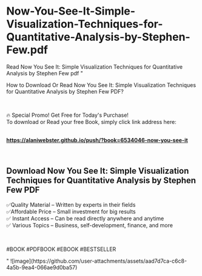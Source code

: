 # Now-You-See-It-Simple-Visualization-Techniques-for-Quantitative-Analysis-by-Stephen-Few.pdf
Read Now You See It: Simple Visualization Techniques for Quantitative Analysis by Stephen Few pdf
"<p>How to Download Or Read Now You See It: Simple Visualization Techniques for Quantitative Analysis by Stephen Few PDF?</p>
<p>&nbsp;</p>
<p>&#128293;  Special Promo! Get Free for Today's Purchase!<br />To download or Read your free Book, simply click link address here:&nbsp;<br />&nbsp;</p>
<p><a href=""https://alaniwebster.github.io/push/?book=6534046-now-you-see-it""><strong>https://alaniwebster.github.io/push/?book=6534046-now-you-see-it</strong></a></p>
<p>&nbsp;</p>
<h2>Download Now You See It: Simple Visualization Techniques for Quantitative Analysis by Stephen Few PDF</h2>
<p>&#x2705;Quality Material &ndash; Written by experts in their fields<br />&#x2705;Affordable Price &ndash; Small investment for big results<br />&#x2705; Instant Access &ndash; Can be read directly anywhere and anytime<br />&#x2705; Various Topics &ndash; Business, self-development, finance, and more</p>
<p>&nbsp;</p>
<p>#BOOK #PDFBOOK #EBOOK #BESTSELLER</p>
"
![image](https://github.com/user-attachments/assets/aad7d7ca-c6c8-4a5b-9ea4-066ae9d0ba57)
